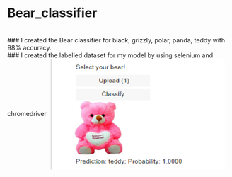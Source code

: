 # Bear_classifier

<br /> 
### I created the Bear classifier for black, grizzly, polar, panda, teddy with 98% accuracy.            

<br /> 
### I created the labelled dataset for my model by using selenium and chromedriver

 <img align="center" alt="GIF" src="https://github.com/HotuRam/Bear_classifier/blob/main/jupiter_application.png?raw=true" width="400" height="250" />
 
 <br /> 
